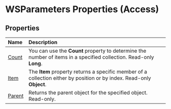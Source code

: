 
# WSParameters Properties (Access)

## Properties



|**Name**|**Description**|
|:-----|:-----|
|[Count](8a6e303c-678a-37ea-b19f-61feb14d4e6e.md)|You can use the  **Count** property to determine the number of items in a specified collection. Read-only **Long**.|
|[Item](fe40b7f4-58e6-c632-0303-0925ab3a56c2.md)|The  **Item** property returns a specific member of a collection either by position or by index. Read-only **Object**.|
|[Parent](75ef560e-1187-9af1-e44e-92606278f55e.md)|Returns the parent object for the specified object. Read-only.|
